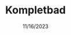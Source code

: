 ---
title: Kompletbad
date: 11/16/2023
teaser: "Ny skræddersyet hjemmeside til kompletbad, som er en fusionering af jacobibyg og finnhansen."
cover_image: /src/assets/kompletbad-full.jpg
cover_image_alt: Billede af ree park design
thumbnail: /src/assets/kompletbad.jpg
ref: astro
categories:
  - figma
  - statamic
  - alpinejs
  - tailwindcss
linkUrl: "https://kompletbad.dk/"
hasLandingpage: true
colors:
  primary: 177, 66%, 63%
  base: 210, 65%
main_content:
  headline: "Kort tekst om casen"
  large_text: ""
  text: ""
  proof_of_concept:
    headline: ""
    list:
      - produktion af video content til Facebook, Instagram og andre sociale medier
      - online annoncering med content plan, indrykning, løbende annonce optimering samt effektiv statistik på resultater
      - rådgivning omkring segmenter, medier, videomuligheder og content strategi
---
